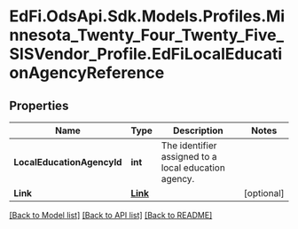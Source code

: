 # EdFi.OdsApi.Sdk.Models.Profiles.Minnesota_Twenty_Four_Twenty_Five_SISVendor_Profile.EdFiLocalEducationAgencyReference

## Properties

Name | Type | Description | Notes
------------ | ------------- | ------------- | -------------
**LocalEducationAgencyId** | **int** | The identifier assigned to a local education agency. | 
**Link** | [**Link**](Link.md) |  | [optional] 

[[Back to Model list]](../README.md#documentation-for-models) [[Back to API list]](../README.md#documentation-for-api-endpoints) [[Back to README]](../README.md)

